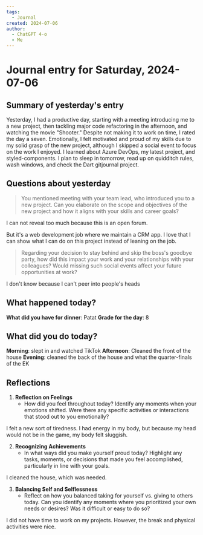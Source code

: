 ```yaml
---
tags:
  - Journal
created: 2024-07-06
author:
  - ChatGPT 4-o
  - Me
---
```

# Journal entry for Saturday, 2024-07-06

## Summary of yesterday's entry

Yesterday, I had a productive day, starting with a meeting introducing me to a new project, then tackling major code refactoring in the afternoon, and watching the movie "Shooter." Despite not making it to work on time, I rated the day a seven. Emotionally, I felt motivated and proud of my skills due to my solid grasp of the new project, although I skipped a social event to focus on the work I enjoyed. I learned about Azure DevOps, my latest project, and styled-components. I plan to sleep in tomorrow, read up on quidditch rules, wash windows, and check the Dart gitjournal project.

## Questions about yesterday

> You mentioned meeting with your team lead, who introduced you to a new project. Can you elaborate on the scope and objectives of the new project and how it aligns with your skills and career goals?

I can not reveal too much because this is an open forum.

But it's a web development job where we maintain a CRM app.
I love that I can show what I can do on this project instead of leaning on the job.

> Regarding your decision to stay behind and skip the boss's goodbye party, how did this impact your work and your relationships with your colleagues? Would missing such social events affect your future opportunities at work?

I don't know because I can't peer into people's heads

## What happened today?

**What did you have for dinner**: Patat
**Grade for the day**: 8

## What did you do today?

**Morning**: slept in and watched TikTok
**Afternoon**: Cleaned the front of the house
**Evening**: cleaned the back of the house and what the quarter-finals of the EK

## Reflections

1. **Reflection on Feelings**
   - How did you feel throughout today? Identify any moments when your emotions shifted. Were there any specific activities or interactions that stood out to you emotionally?

I felt a new sort of tiredness. I had energy in my body, but because my head would not be in the game, my body felt sluggish.

2. **Recognizing Achievements**
   - In what ways did you make yourself proud today? Highlight any tasks, moments, or decisions that made you feel accomplished, particularly in line with your goals.

I cleaned the house, which was needed.

3. **Balancing Self and Selflessness**
   - Reflect on how you balanced taking for yourself vs. giving to others today. Can you identify any moments where you prioritized your own needs or desires? Was it difficult or easy to do so?

I did not have time to work on my projects. However, the break and physical activities were nice.
